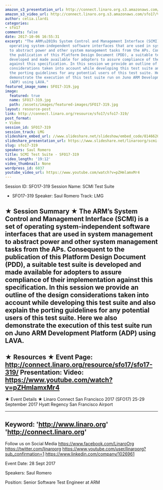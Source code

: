 ```yaml
---
amazon_s3_presentation_url: http://connect.linaro.org.s3.amazonaws.com/sfo17/Presentations/SFO17-319%20SCMI_Linaro_Connect_SFO2017.pptx.pdf
amazon_s3_video_url: http://connect.linaro.org.s3.amazonaws.com/sfo17/Videos/SFO17-319%20-%20SCMI%20Test%20Suite.mp4
author: celia.ilardi
categories:
- sfo17
comments: false
date: 2017-10-06 16:55:31
excerpt: "The ARM\u2019s System Control and Management Interface (SCMI) is a set of
  operating system-independent software interfaces that are used in system management
  to abstract power and other system management tasks from the APs. Consequent to
  the publication of this Platform Design Document (PDD), a suitable test suite is
  developed and made available for adopters to assure compliance of their implementation
  against this specification. In this session we provide an outline of the design
  considerations taken into account while developing this test suite and also explain
  the porting guidelines for any potential users of this test suite. Here we also
  demonstrate the execution of this test suite run on Juno ARM Development Platform
  (ADP) using LAVA."
featured_image_name: SFO17-319.jpg
image:
  featured: true
  name: SFO17-319.jpg
  path: /assets/images/featured-images/SFO17-319.jpg
layout: resource-post
link: http://connect.linaro.org/resource/sfo17/sfo17-319/
post_format:
- Video
session_id: SFO17-319
session_track: LMG
slideshare_embed_url: //www.slideshare.net/slideshow/embed_code/81466200
slideshare_presentation_url: https://www.slideshare.net/linaroorg/scmi-test-suite-sfo17319
slug: sfo17-319
speakers: Saul Romero
title: SCMI Test Suite - SFO17-319
video_length: '19:12'
video_thumbnail: None
wordpress_id: 6037
youtube_video_url: https://www.youtube.com/watch?v=pZHmlamxMr4
---
```


Session ID: SFO17-319
Session Name: SCMI Test Suite
- SFO17-319
Speaker: Saul Romero
Track: LMG

★ Session Summary ★
The ARM’s System Control and Management Interface (SCMI) is a set of operating system-independent software interfaces that are used in system management to abstract power and other system management tasks from the APs. Consequent to the publication of this Platform Design Document (PDD), a suitable test suite is developed and made available for adopters to assure compliance of their implementation against this specification. In this session we provide an outline of the design considerations taken into account while developing this test suite and also explain the porting guidelines for any potential users of this test suite. Here we also demonstrate the execution of this test suite run on Juno ARM Development Platform (ADP) using LAVA.
---------------------------------------------------
★ Resources ★
Event Page: http://connect.linaro.org/resource/sfo17/sfo17-319/
Presentation:
Video: https://www.youtube.com/watch?v=pZHmlamxMr4
---------------------------------------------------

★ Event Details ★
Linaro Connect San Francisco 2017 (SFO17)
25-29 September 2017
Hyatt Regency San Francisco Airport

---------------------------------------------------
Keyword:
'http://www.linaro.org'
'http://connect.linaro.org'
---------------------------------------------------
Follow us on Social Media
https://www.facebook.com/LinaroOrg
https://twitter.com/linaroorg
https://www.youtube.com/user/linaroorg?sub_confirmation=1
https://www.linkedin.com/company/1026961

Event Date: 28 Sept 2017

Speakers: Saul Romero

Position: Senior Software Test Engineer at
ARM